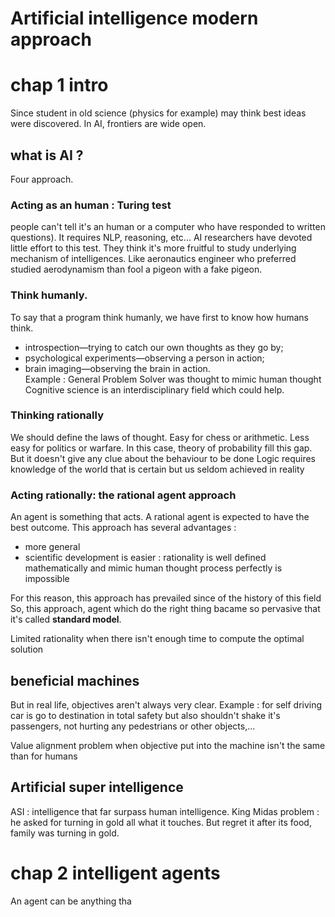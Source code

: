 # Artificial intelligence modern approach

# chap 1 intro
Since student in old science (physics for example) may think best ideas were discovered. In AI, frontiers are wide open.

## what is AI ?
Four approach. 

### Acting as an human : Turing test 
people can't tell it's an human or a computer who have responded to written questions). It requires NLP, reasoning, etc...
AI researchers have devoted little effort to this test. They think it's more fruitful to study underlying mechanism of intelligences. Like aeronautics engineer who preferred studied aerodynamism than fool a pigeon with a fake pigeon.

### Think humanly.   
To say that a program think humanly, we have first to know how humans think. 
- introspection—trying to catch our own thoughts as they go by;
- psychological experiments—observing a person in action;
- brain imaging—observing the brain in action.  
Example : General Problem Solver was thought to mimic human thought
Cognitive science is an interdisciplinary field which could help. 

### Thinking rationally
We should define the laws of thought. Easy for chess or arithmetic. Less easy for politics or warfare. In this case, theory of probability fill this gap. 
But it doesn't give any clue about the behaviour to be done
Logic requires knowledge of the world that is certain but us seldom achieved in reality 


### Acting rationally: the rational agent approach
An agent is something that acts. A rational agent is expected to have the best outcome. 
This approach has several advantages : 
- more general 
- scientific development is easier : rationality is well defined mathematically and mimic human thought process perfectly is impossible

For this reason, this approach has prevailed since of the history of this field
So, this approach, agent which do the right thing bacame so pervasive that it's called **standard model**.   

Limited rationality when there isn't enough time to compute the optimal solution 

## beneficial machines
But in real life, objectives aren't always very clear. 
Example : for self driving car is go to destination in total safety but also shouldn't shake it's passengers, not hurting any pedestrians or other objects,...


Value alignment problem when objective put into the machine isn't the same than for humans

## Artificial super intelligence
ASI : intelligence that far surpass human intelligence. 
King Midas problem : he asked for turning in gold all what it touches. But regret it after its food, family was turning in gold.

# chap 2 intelligent agents
An agent can be anything tha
